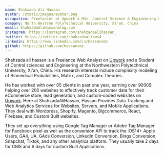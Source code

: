 ```yaml
---
name: Shahzada Ali Hassan
avatar: /static/images/avatar.png
occupation: Freelancer at Upwork & MSc. Control Science & Engineering Student
company: North Westren PolyTechnical University, Xi'an, China
email: ShahzadaAliHassanblog.com
instagram: https://instagram.com/shahzadaalihassan_
twitter: https://twitter.com/shahzadaalihas4
linkedin: https://www.linkedin.com/in/hassanamz
github: https://github.com/hassanamz
---
```


Shahzada ali hassan is a Freelance Web Analyst on [Upwork](https://www.upwork.com/freelancers/~015b35831b56606433?utm_source=ShahzadaAliHassan&utm_medium=Organic&utm_campaign=ShahzadaAliHassanBlog&utm_term=ShahzadaAliHassan&utm_content=FreelancerAtUpwork) and a Student of Control sciences and Engineering at the Northwestern Polytechnical University, Xi'an, China. His research interests include complexity modeling of Biomedical Probabilities, Matrix, and Complex Theories.

He has worked with over 65 clients in past one year, earning over 9000$ helping over 200 websites to effectively track customer data for their eCommerce store, lead generation, and custom-coded websites on [Upwork](https://www.upwork.com/freelancers/~015b35831b56606433?utm_source=ShahzadaAliHassan&utm_medium=Organic&utm_campaign=ShahzadaAliHassanBlog&utm_term=ShahzadaAliHassan&utm_content=FreelancerAtUpwork).
Here at ShahzadaAliHassan, Hassan Provides Data Tracking and Web Analytics Services for Websites, Servers, and Mobile Applications. They deal with Wordpress, Shopify, Magento, Bigcommerce, React, Firebase, and Custom Built websites.

They set up everything using Google Tag Manager or Adobe Tag Manager for Facebook pixel as well as the conversion API to track the iOS14+ Apple Users, GA4, UA, GAds Conversion, LinkedIn Conversion, Bings Conversion, Snapchat, Tiktok, and any other analytics platform.
They usually take 2 days for CMS and 6 days for custom Built Applications.
